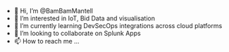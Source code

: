 - 👋 Hi, I’m @BamBamMantell
- 👀 I’m interested in IoT, Bid Data and visualisation
- 🌱 I’m currently learning DevSecOps integrations across cloud platforms
- 💞️ I’m looking to collaborate on Splunk Apps
- 📫 How to reach me ...

<!---
BamBamMantell/BamBamMantell is a ✨ special ✨ repository because its `README.md` (this file) appears on your GitHub profile.
You can click the Preview link to take a look at your changes.
--->

